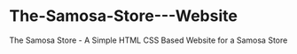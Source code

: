 # The-Samosa-Store---Website
The Samosa Store - A Simple HTML CSS Based Website for a Samosa Store 
